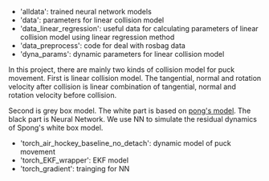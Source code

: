 * 'alldata': trained neural network models
* 'data': parameters for linear collision model
* 'data_linear_regression': useful data for calculating parameters of linear collision model using linear regression method
* 'data_preprocess': code for deal with rosbag data
* 'dyna_params': dynamic parameters for linear collision model

In this project, there are mainly two kinds of collision model for puck movement.
First is linear collision model. The tangential, normal and rotation velocity after collision is linear combination of tangential, normal and rotation velocity before collision.

Second is grey box model. The white part is based on [pong's model](https://citeseerx.ist.psu.edu/document?repid=rep1&type=pdf&doi=b7a85eb673dde3949baf0acb17a2dcbcb8e18435).
The black part is Neural Network. We use NN to simulate the residual dynamics of Spong's white box model.

* 'torch_air_hockey_baseline_no_detach': dynamic model of puck movement
* 'torch_EKF_wrapper': EKF model 
* 'torch_gradient': trainging for NN
